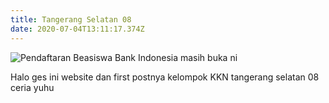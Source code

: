 ```yaml
---
title: Tangerang Selatan 08
date: 2020-07-04T13:11:17.374Z
---
```

![](/uploads/genbi1.jpg "Pendaftaran Beasiswa Bank Indonesia masih buka ni")

Halo ges ini website dan first postnya kelompok KKN tangerang selatan 08 ceria yuhu